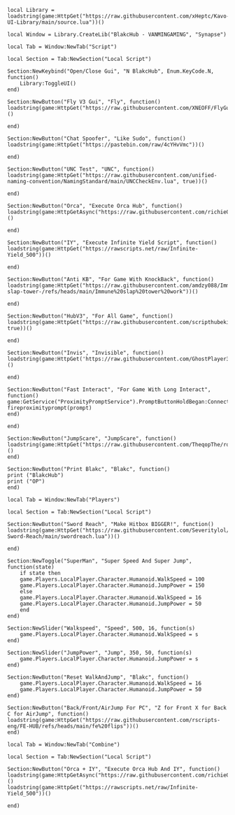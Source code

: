     local Library = loadstring(game:HttpGet("https://raw.githubusercontent.com/xHeptc/Kavo-UI-Library/main/source.lua"))()

    local Window = Library.CreateLib("BlakcHub - VANMINGAMING", "Synapse")

    local Tab = Window:NewTab("Script")

    local Section = Tab:NewSection("Local Script")

    Section:NewKeybind("Open/Close Gui", "N BlakcHub", Enum.KeyCode.N, function()
        Library:ToggleUI()
    end)

    Section:NewButton("Fly V3 Gui", "Fly", function()
    loadstring(game:HttpGet("https://raw.githubusercontent.com/XNEOFF/FlyGuiV3/main/FlyGuiV3.txt"))()

    end)

    Section:NewButton("Chat Spoofer", "Like Sudo", function()
    loadstring(game:HttpGet("https://pastebin.com/raw/4cYHvVmc"))()

    end)

    Section:NewButton("UNC Test", "UNC", function()
    loadstring(game:HttpGet("https://raw.githubusercontent.com/unified-naming-convention/NamingStandard/main/UNCCheckEnv.lua", true))()

    end)

    Section:NewButton("Orca", "Execute Orca Hub", function()
    loadstring(game:HttpGetAsync("https://raw.githubusercontent.com/richie0866/orca/master/public/latest.lua"))()

    end)

    Section:NewButton("IY", "Execute Infinite Yield Script", function()
    loadstring(game:HttpGet("https://rawscripts.net/raw/Infinite-Yield_500"))()

    end)

    Section:NewButton("Anti KB", "For Game With KnockBack", function()
    loadstring(game:HttpGet("https://raw.githubusercontent.com/amdzy088/Immune-slap-tower-/refs/heads/main/Immune%20slap%20tower%20work"))()

    end)

    Section:NewButton("HubV3", "For All Game", function()
    loadstring(game:HttpGet("https://raw.githubusercontent.com/scripthubekitten/SCRIPTHUBV3/main/SCRIPTHUBV3", true))()

    end)

    Section:NewButton("Invis", "Invisible", function()
    loadstring(game:HttpGet('https://raw.githubusercontent.com/GhostPlayer352/Test4/main/Invisible%20Gui'))()

    end)

    Section:NewButton("Fast Interact", "For Game With Long Interact", function()
    game:GetService("ProximityPromptService").PromptButtonHoldBegan:Connect(function(prompt)
    fireproximityprompt(prompt)
    end)

    end)

    Section:NewButton("JumpScare", "JumpScare", function()
    loadstring(game:HttpGet("https://raw.githubusercontent.com/TheqopThe/robax/refs/heads/main/jumpscare.lua"))()
    end)

    Section:NewButton("Print Blakc", "Blakc", function()
    print ("BlakcHub")
    print ("OP")
    end)

    local Tab = Window:NewTab("Players")

    local Section = Tab:NewSection("Local Script")

    Section:NewButton("Sword Reach", "Make Hitbox BIGGER!", function()
    loadstring(game:HttpGet("https://raw.githubusercontent.com/Severitylol/Universal-Sword-Reach/main/swordreach.lua"))()

    end)

    Section:NewToggle("SuperMan", "Super Speed And Super Jump", function(state)
        if state then
        game.Players.LocalPlayer.Character.Humanoid.WalkSpeed = 100
        game.Players.LocalPlayer.Character.Humanoid.JumpPower = 150
        else
        game.Players.LocalPlayer.Character.Humanoid.WalkSpeed = 16
        game.Players.LocalPlayer.Character.Humanoid.JumpPower = 50
        end
    end)

    Section:NewSlider("Walkspeed", "Speed", 500, 16, function(s)
        game.Players.LocalPlayer.Character.Humanoid.WalkSpeed = s
    end)

    Section:NewSlider("JumpPower", "Jump", 350, 50, function(s)
        game.Players.LocalPlayer.Character.Humanoid.JumpPower = s
    end)

    Section:NewButton("Reset WalkAndJump", "Blakc", function()
        game.Players.LocalPlayer.Character.Humanoid.WalkSpeed = 16
        game.Players.LocalPlayer.Character.Humanoid.JumpPower = 50
    end)

    Section:NewButton("Back/Front/AirJump For PC", "Z for Front X for Back C for AirJump", function()
    loadstring(game:HttpGet("https://raw.githubusercontent.com/rscripts-eng/FE-HUB/refs/heads/main/fe%20flips"))()
    end)

    local Tab = Window:NewTab("Combine")

    local Section = Tab:NewSection("Local Script")

    Section:NewButton("Orca + IY", "Execute Orca Hub And IY", function()
    loadstring(game:HttpGetAsync("https://raw.githubusercontent.com/richie0866/orca/master/public/latest.lua"))()
    loadstring(game:HttpGet("https://rawscripts.net/raw/Infinite-Yield_500"))()

    end)

